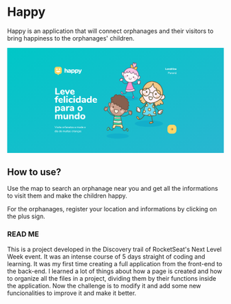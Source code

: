 # Happy

Happy is an application that will connect orphanages and their visitors to bring happiness to the orphanages' children. 

<img src="./happy-intro.png"/>

## How to use?

Use the map to search an orphanage near you and get all the informations to visit them and make the children happy.

For the orphanages, register your location and informations by clicking on the plus sign.

### READ ME
This is a project developed in the Discovery trail of RocketSeat's Next Level Week event. It was an intense course of 5 days straight of coding and learning. 
It was my first time creating a full application from the front-end to the back-end. I learned a lot of things about how a page is created and how to organize all the files in a project, dividing them by their functions inside the application. 
Now the challenge is to modify it and add some new funcionalities to improve it and make it better.